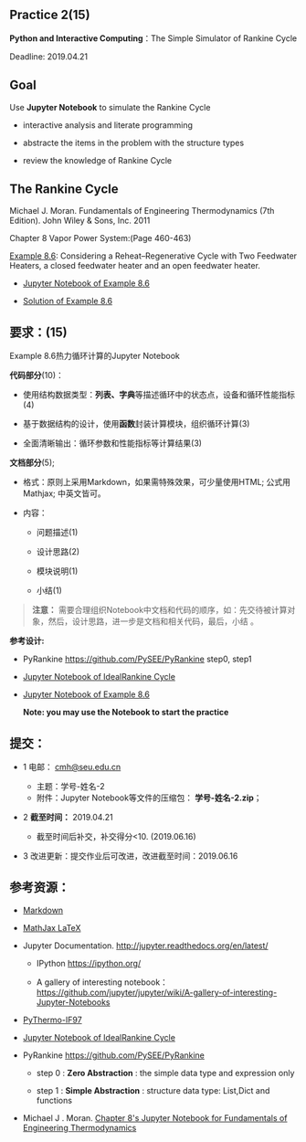 ## Practice 2(15)

**Python and Interactive Computing**：The Simple Simulator of Rankine Cycle 

Deadline: 2019.04.21

## Goal

Use **Jupyter Notebook** to simulate the Rankine Cycle 

* interactive analysis and literate programming

* abstracte the items in the problem with the structure types

* review the knowledge of Rankine Cycle

## The Rankine Cycle 

Michael J. Moran. Fundamentals of Engineering Thermodynamics (7th Edition).  John Wiley & Sons, Inc. 2011

Chapter 8 Vapor Power System:(Page 460-463)

[Example 8.6](./rankine86.md): Considering a Reheat–Regenerative Cycle with Two Feedwater Heaters, a closed feedwater heater and an open feedwater heater. 

* [Jupyter Notebook of Example 8.6](http://nbviewer.ipython.org/github.com/PySEE/Practices/tree/S2019/P2/RankineCycle86.ipynb) 
  
* [Solution of Example 8.6](./rankine86-SP.txt)

## 要求：(15)

Example 8.6热力循环计算的Jupyter Notebook
    
**代码部分**(10)：
  
  * 使用结构数据类型：**列表、字典**等描述循环中的状态点，设备和循环性能指标(4)

  * 基于数据结构的设计，使用**函数**封装计算模块，组织循环计算(3)

  * 全面清晰输出：循环参数和性能指标等计算结果(3)
  
  
**文档部分**(5);   
    
* 格式：原则上采用Markdown，如果需特殊效果，可少量使用HTML; 公式用Mathjax; 中英文皆可。

* 内容：

  * 问题描述(1)
        
  * 设计思路(2)
        
  * 模块说明(1)
        
  * 小结(1) 
> **注意：** 需要合理组织Notebook中文档和代码的顺序，如：先交待被计算对象，然后，设计思路，进一步是文档和相关代码，最后，小结 。

**参考设计:**
       
  * PyRankine https://github.com/PySEE/PyRankine  step0, step1

  * [Jupyter Notebook of IdealRankine Cycle](http://nbviewer.ipython.org/github/PySEE/home/tree/S2019/notebook/Unit2-2-PyThermo-IdealRankineCycle.ipynb)

  * [Jupyter Notebook of Example 8.6](http://nbviewer.ipython.org/github.com/PySEE/Practices/tree/S2019/P2/RankineCycle86.ipynb) 
  
    **Note: you may use the Notebook to start the practice** 
     
## 提交：

* 1 电邮： cmh@seu.edu.cn
   
  * 主题：学号-姓名-2
  * 附件：Jupyter Notebook等文件的压缩包： **学号-姓名-2.zip**；

* 2 **截至时间：** 2019.04.21
  
  * 截至时间后补交，补交得分<10. (2019.06.16)

* 3 改进更新：提交作业后可改进，改进截至时间：2019.06.16

## 参考资源：

* [Markdown](https://github.com/PySEE/home/blob/S2019/guide/Introduction2Markdown.md)

* [MathJax LaTeX](http://nbviewer.ipython.org/github/PySEE/home/tree/S2019/notebook/Unit2-3-Thermo-MathJax-LaTeX.ipynb)

* Jupyter Documentation. http://jupyter.readthedocs.org/en/latest/
    
    * IPython https://ipython.org/
    
    * A gallery of interesting notebook：https://github.com/jupyter/jupyter/wiki/A-gallery-of-interesting-Jupyter-Notebooks

* [PyThermo-IF97](http://nbviewer.ipython.org/github/PySEE/home/tree/S2019/notebook/Unit2-1-PyThermo-IF97.ipynb)

* [Jupyter Notebook of IdealRankine Cycle](http://nbviewer.ipython.org/github/PySEE/home/tree/S2019/notebook/Unit2-2-PyThermo-IdealRankineCycle.ipynb) 

*  PyRankine https://github.com/PySEE/PyRankine

     * step 0 : **Zero Abstraction** :  the simple data type and expression only 

     * step 1 : **Simple Abstraction** : structure data type: List,Dict and functions

*  Michael J . Moran. [Chapter 8's Jupyter Notebook for Fundamentals of Engineering Thermodynamics](https://github.com/FOSSEE/Python-Textbook-Companions/blob/master/Fundamental_of_Thermodynamics_by_Moran_and_Shapiro_by_Michael_J._Moran_and_Howard_N._Shapiro/Chapter_8.ipynb)




  

